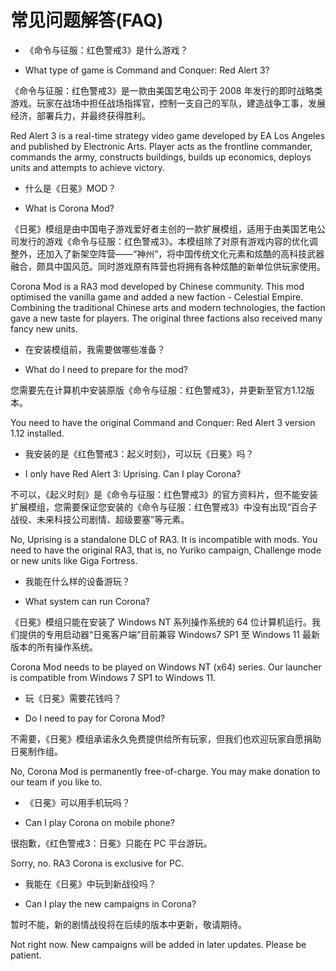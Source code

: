 # 常见问题解答(FAQ)

- 《命令与征服：红色警戒3》是什么游戏？

- What type of game is Command and Conquer: Red Alert 3?

《命令与征服：红色警戒3》是一款由美国艺电公司于 2008 年发行的即时战略类游戏。玩家在战场中担任战场指挥官，控制一支自己的军队，建造战争工事，发展经济，部署兵力，并最终获得胜利。

Red Alert 3 is a real-time strategy video game developed by EA Los Angeles and published by Electronic Arts. Player acts as the frontline commander, commands the army, constructs buildings, builds up economics, deploys units and attempts to achieve victory.

- 什么是《日冕》MOD？

- What is Corona Mod?

《日冕》模组是由中国电子游戏爱好者主创的一款扩展模组，适用于由美国艺电公司发行的游戏《命令与征服：红色警戒3》。本模组除了对原有游戏内容的优化调整外，还加入了新架空阵营——“神州”，将中国传统文化元素和炫酷的高科技武器融合，颇具中国风范。同时游戏原有阵营也将拥有各种炫酷的新单位供玩家使用。

Corona Mod is a RA3 mod developed by Chinese community. This mod optimised the vanilla game and added a new faction - Celestial Empire. Combining the traditional Chinese arts and modern technologies, the faction gave a new taste for players. The original three factions also received many fancy new units.

- 在安装模组前，我需要做哪些准备？

- What do I need to prepare for the mod?

您需要先在计算机中安装原版《命令与征服：红色警戒3》，并更新至官方1.12版本。

You need to have the original Command and Conquer: Red Alert 3 version 1.12 installed.

- 我安装的是《红色警戒3：起义时刻》，可以玩《日冕》吗？

- I only have Red Alert 3: Uprising. Can I play Corona?

不可以，《起义时刻》是《命令与征服：红色警戒3》的官方资料片，但不能安装扩展模组，您需要保证您安装的《命令与征服：红色警戒3》中没有出现“百合子战役、未来科技公司剧情、超级要塞”等元素。

No, Uprising is a standalone DLC of RA3. It is incompatible with mods. You need to have the original RA3, that is, no Yuriko campaign, Challenge mode or new units like Giga Fortress.

- 我能在什么样的设备游玩？

- What system can run Corona?

《日冕》模组只能在安装了 Windows NT 系列操作系统的 64 位计算机运行。我们提供的专用启动器“日冕客户端”目前兼容 Windows7 SP1 至 Windows 11 最新版本的所有操作系统。

Corona Mod needs to be played on Windows NT (x64) series. Our launcher is compatible from Windows 7 SP1 to Windows 11.

- 玩《日冕》需要花钱吗？

- Do I need to pay for Corona Mod?

不需要，《日冕》模组承诺永久免费提供给所有玩家，但我们也欢迎玩家自愿捐助日冕制作组。

No, Corona Mod is permanently free-of-charge. You may make donation to our team if you like to.

- 《日冕》可以用手机玩吗？

- Can I play Corona on mobile phone?

很抱歉，《红色警戒3：日冕》只能在 PC 平台游玩。

Sorry, no. RA3 Corona is exclusive for PC.

- 我能在《日冕》中玩到新战役吗？

- Can I play the new campaigns in Corona?

暂时不能，新的剧情战役将在后续的版本中更新，敬请期待。

Not right now. New campaigns will be added in later updates. Please be patient.
